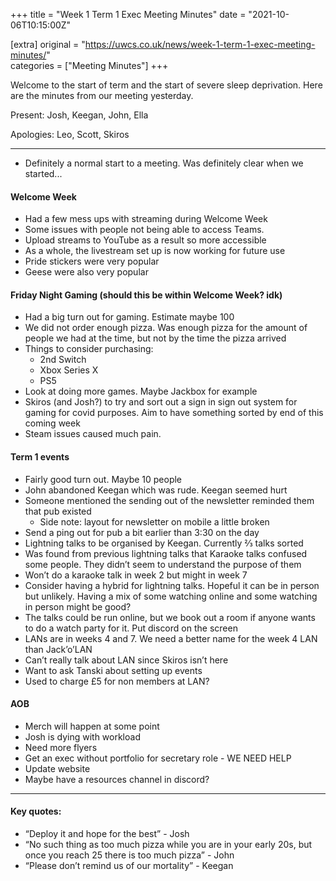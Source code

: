 +++
title = "Week 1 Term 1 Exec Meeting Minutes"
date = "2021-10-06T10:15:00Z"

[extra]
original = "https://uwcs.co.uk/news/week-1-term-1-exec-meeting-minutes/"    
categories = ["Meeting Minutes"]
+++

<p>Welcome to the start of term and the start of severe sleep deprivation. Here are the minutes from our meeting yesterday.</p>

<!-- more -->

Present: Josh, Keegan, John, Ella

Apologies: Leo, Scott, Skiros



***

  - Definitely a normal start to a meeting. Was definitely clear when we started...

#### **Welcome Week**

  - Had a few mess ups with streaming during Welcome Week
  - Some issues with people not being able to access Teams.
  - Upload streams to YouTube as a result so more accessible
  - As a whole, the livestream set up is now working for future use
  - Pride stickers were very popular
  - Geese were also very popular

#### **Friday Night Gaming (should this be within Welcome Week? idk)**

  - Had a big turn out for gaming. Estimate maybe 100
  - We did not order enough pizza. Was enough pizza for the amount of people we had at the time, but not by the time the pizza arrived
  - Things to consider purchasing:
      - 2nd Switch
      - Xbox Series X
      - PS5
  - Look at doing more games. Maybe Jackbox for example
  - Skiros (and Josh?) to try and sort out a sign in sign out system for gaming for covid purposes. Aim to have something sorted by end of this coming week
  - Steam issues caused much pain.

#### **Term 1 events**

  - Fairly good turn out. Maybe 10 people
  - John abandoned Keegan which was rude. Keegan seemed hurt
  - Someone mentioned the sending out of the newsletter reminded them that pub existed
      - Side note: layout for newsletter on mobile a little broken
  - Send a ping out for pub a bit earlier than 3:30 on the day
  - Lightning talks to be organised by Keegan. Currently ⅔ talks sorted
  - Was found from previous lightning talks that Karaoke talks confused some people. They didn’t seem to understand the purpose of them
  - Won’t do a karaoke talk in week 2 but might in week 7
  - Consider having a hybrid for lightning talks. Hopeful it can be in person but unlikely. Having a mix of some watching online and some watching in person might be good?
  - The talks could be run online, but we book out a room if anyone wants to do a watch party for it. Put discord on the screen
  - LANs are in weeks 4 and 7. We need a better name for the week 4 LAN than Jack’o’LAN
  - Can’t really talk about LAN since Skiros isn’t here
  - Want to ask Tanski about setting up events
  - Used to charge £5 for non members at LAN?

#### **AOB**

  - Merch will happen at some point
  - Josh is dying with workload
  - Need more flyers
  - Get an exec without portfolio for secretary role - WE NEED HELP
  - Update website
  - Maybe have a resources channel in discord?



***

#### **Key quotes:**

  - “Deploy it and hope for the best” - Josh
  - “No such thing as too much pizza while you are in your early 20s, but once you reach 25 there is too much pizza” - John
  - “Please don’t remind us of our mortality” - Keegan

